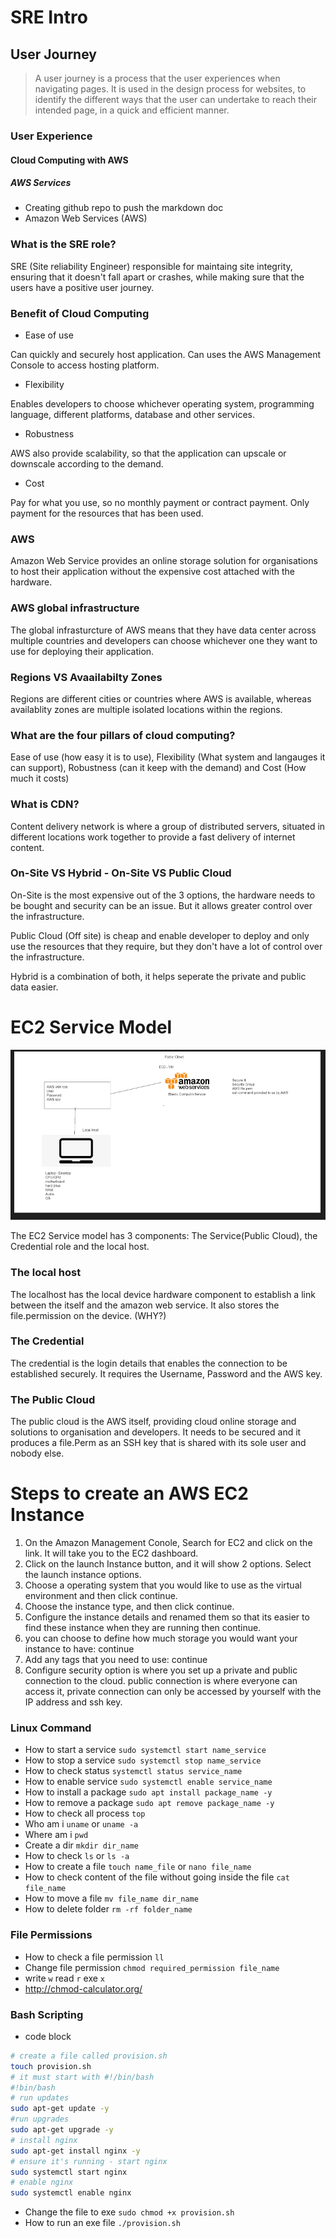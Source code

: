 # SRE Intro
## User Journey
> A user journey is a process that the user experiences when navigating pages. It is used in the design process for websites, to identify the different ways that the user can undertake to reach their intended page, in a quick and efficient manner.
### User Experience
#### Cloud Computing with AWS
##### AWS Services

- Creating github repo to push the markdown doc
-  Amazon Web Services (AWS)

### What is the SRE role?
SRE (Site reliability Engineer) responsible for maintaing site integrity, ensuring that it doesn't fall apart or crashes, while making sure that the users have a positive user journey.

### Benefit of Cloud Computing
- Ease of use

Can quickly and securely host application. Can uses the AWS Management Console to access hosting platform.

- Flexibility

Enables developers to choose whichever operating system, programming language, different platforms, database and other services. 
  
- Robustness

AWS also provide scalability, so that the application can upscale or downscale according to the demand.
  
- Cost

Pay for what you use, so no monthly payment or contract payment. Only payment for the resources that has been used.

### AWS
Amazon Web Service provides an online storage solution for organisations to host their application without the expensive cost attached with the hardware.

### AWS global infrastructure
The global infrasturcture of AWS means that they have data center across multiple countries and developers can choose whichever one they want to use for deploying their application.

### Regions VS Avaailabilty Zones
Regions are different cities or countries where AWS is available, whereas availablity zones are multiple isolated locations within the regions. 

### What are the four pillars of cloud computing?
Ease of use (how easy it is to use), Flexibility (What system and langauges it can support), Robustness (can it keep with the demand) and Cost (How much it costs)

### What is CDN?
Content delivery network is where a group of distributed servers, situated in different locations work together to provide a fast delivery of internet content.

### On-Site VS Hybrid - On-Site VS Public Cloud
On-Site is the most expensive out of the 3 options, the hardware needs to be bought and security can be an issue. But it allows greater control over the infrastructure.

Public Cloud (Off site) is cheap and enable developer to deploy and only use the resources that they require, but they don't have a lot of control over the infrastructure.

Hybrid is a combination of both, it helps seperate the private and public data easier.


# EC2 Service Model

![](2022-03-22-10-46-35.png)

The EC2 Service model has 3 components: The Service(Public Cloud), the Credential role and the local host. 

### The local host 
The localhost has the local device hardware component to establish a link between the itself and the amazon web service. It also stores the file.permission on the device. (WHY?)

### The Credential 
The credential is the login details that enables the connection to be established securely. It requires the Username, Password and the AWS key.

### The Public Cloud 
The public cloud is the AWS itself, providing cloud online storage and solutions to organisation and developers. It needs to be secured and it produces a file.Perm as an SSH key that is shared with its sole user and nobody else.

# Steps to create an AWS EC2 Instance
1) On the Amazon Management Conole, Search for EC2 and click on the link. It will take you to the EC2 dashboard.
2) Click on the launch Instance button, and it will show 2 options. Select the launch instance options.
3) Choose a operating system that you would like to use as the virtual environment and then click continue.
4) Choose the instance type, and then click continue.
5) Configure the instance details and renamed them so that its easier to find these instance when they are running then continue.
6) you can choose to define how much storage you would want your instance to have: continue
7) Add any tags that you need to use: continue
8) Configure security option is where you set up a private and public connection to the cloud. public connection is where everyone can access it, private connection can only be accessed by yourself with the IP address and ssh key.

### Linux Command
- How to start a service `sudo systemctl start name_service`
- How to stop a service `sudo systemctl stop name_service`
- How to check status `systemctl status service_name`
- How to enable service `sudo systemctl enable service_name`
- How to install a package `sudo apt install package_name -y`
- How to remove a package `sudo apt remove package_name -y`
- How to check all process `top`
- Who am i `uname` or `uname -a`
- Where am i `pwd`
- Create a dir `mkdir dir_name`
- How to check `ls` or `ls -a`
- How to create a file `touch name_file` or `nano file_name`
- How to check content of the file without going inside the file `cat file_name`
- How to move a file `mv file_name dir_name`
- How to delete folder `rm -rf folder_name`

### File Permissions
- How to check a file permission `ll`
- Change file permission `chmod required_permission file_name`
- write `w` read `r` exe `x`
- http://chmod-calculator.org/

### Bash Scripting

- code block
```bash
# create a file called provision.sh
touch provision.sh
# it must start with #!/bin/bash
#!bin/bash
# run updates
sudo apt-get update -y
#run upgrades
sudo apt-get upgrade -y
# install nginx
sudo apt-get install nginx -y
# ensure it's running - start nginx
sudo systemctl start nginx
# enable nginx
sudo systemctl enable nginx
```

- Change the file to exe `sudo chmod +x provision.sh`
- How to run an exe file `./provision.sh`